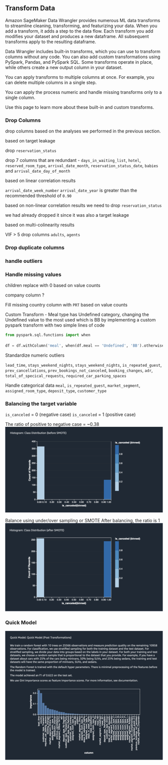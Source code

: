 ## Transform Data
Amazon SageMaker Data Wrangler provides numerous ML data transforms to streamline cleaning, transforming, and featurizing your data. When you add a transform, it adds a step to the data flow. Each transform you add modifies your dataset and produces a new dataframe. All subsequent transforms apply to the resulting dataframe.

Data Wrangler includes built-in transforms, which you can use to transform columns without any code. You can also add custom transformations using PySpark, Pandas, and PySpark SQL. Some transforms operate in place, while others create a new output column in your dataset.

You can apply transforms to multiple columns at once. For example, you can delete multiple columns in a single step.

You can apply the process numeric and handle missing transforms only to a single column.

Use this page to learn more about these built-in and custom transforms.


### Drop Columns 
 drop columns based on the analyses we performed in the previous section. 
 
 
 based on target leakage
 
 drop `reservation_status`
 
 drop 7 columns that are redundant - `days_in_waiting_list`, `hotel`, `reserved_room_type`, `arrival_date_month`, `reservation_status_date`, `babies` and `arrival_date_day_of_month`
 
 
 
 based on linear correlation results 
 
 `arrival_date_week_number`
 `arrival_date_year` is greater than the recommended threshold of `0.90`
 
 
 based on non-linear correlation results
 we need to drop `reservation_status`
 
we had already dropped it since it was also a target leakage 


based on multi-colinearity results 

VIF > 5
drop columns `adults`, `agents`

### Drop duplicate columns 


### handle outliers 



### Handle missing values 

children replace with 0 based on value counts 

company column ?


Fill missing country column with `PRT` based on value counts 

Custom Transform - Meal type has Undefined category, changing the Undefined value to the most used which is BB by implementing a custom pyspark transform with two simple lines of code

```python
from pyspark.sql.functions import when

df = df.withColumn('meal', when(df.meal == 'Undefined', 'BB').otherwise(df.meal))
```

Standardize numeric outliers 

`lead_time`, `stays_weekend_nights`, `stays_weekend_nights`, `is_repeated_guest`, `prev_cancellations`, `prev_bookings_not_canceled`, `booking_changes`, `adr`, `total_of_specical_requests`, `required_car_parking_spaces`


Handle categorical data
`meal`, `is_repeated_guest`, `market_segment`, `assigned_room_type`, `deposit_type`, `customer_type`

























 






### Balancing the target variable 

`is_canceled` = 0 (negative case)
`is_canceled` = 1 (positive case)

The ratio of positive to negative case = ~0.38
![quick-model-post](.././img/class-before-smote.png)

Balance using under/over sampling or SMOTE 
After balancing, the ratio is 1 
![quick-model-post](.././img/class-after-smote.png)










### Quick Model 
![quick-model-post](.././img/quick-model-post.png)

